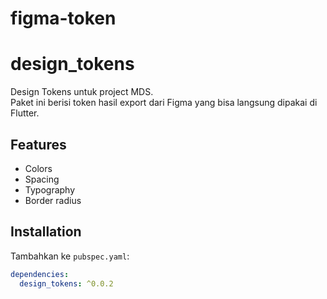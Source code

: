 # figma-token

# design_tokens

Design Tokens untuk project MDS.  
Paket ini berisi token hasil export dari Figma yang bisa langsung dipakai di Flutter.

## Features

- Colors
- Spacing
- Typography
- Border radius

## Installation

Tambahkan ke `pubspec.yaml`:

```yaml
dependencies:
  design_tokens: ^0.0.2
```
